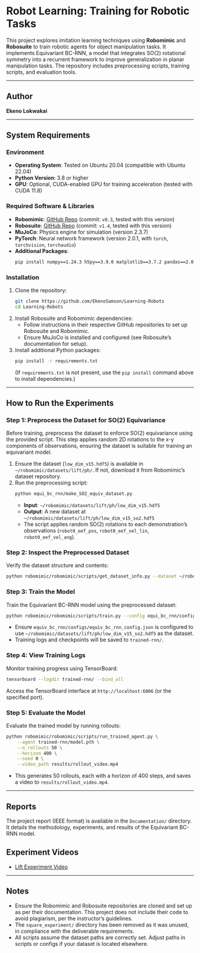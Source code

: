 # **Robot Learning: Training for Robotic Tasks**

This project explores imitation learning techniques using **Robomimic** and **Robosuite** to train robotic agents for object manipulation tasks. It implements Equivariant BC-RNN, a model that integrates SO(2) rotational symmetry into a recurrent framework to improve generalization in planar manipulation tasks. The repository includes preprocessing scripts, training scripts, and evaluation tools.

---

## **Author**
**Ekeno Lokwakai**

---

## **System Requirements**

### **Environment**
- **Operating System**: Tested on Ubuntu 20.04 (compatible with Ubuntu 22.04)
- **Python Version**: 3.8 or higher
- **GPU**: Optional, CUDA-enabled GPU for training acceleration (tested with CUDA 11.8)

### **Required Software & Libraries**
- **Robomimic**: [GitHub Repo](https://github.com/ARISE-Initiative/robomimic) (commit: `v0.3`, tested with this version)
- **Robosuite**: [GitHub Repo](https://github.com/ARISE-Initiative/robosuite) (commit: `v1.4`, tested with this version)
- **MuJoCo**: Physics engine for simulation (version 2.3.7)
- **PyTorch**: Neural network framework (version 2.0.1, with `torch`, `torchvision`, `torchaudio`)
- **Additional Packages**:
  ```bash
  pip install numpy==1.24.3 h5py==3.9.0 matplotlib==3.7.2 pandas==2.0.3 tqdm==4.66.1 tensorboard==2.14.0 imageio==2.31.1 opencv-python==4.8.0.76
  ```

### **Installation**
1. Clone the repository:
   ```bash
   git clone https://github.com/EkenoSamson/Learning-Robots
   cd Learning-Robots
   ```
2. Install Robosuite and Robomimic dependencies:
   - Follow instructions in their respective GitHub repositories to set up Robosuite and Robomimic.
   - Ensure MuJoCo is installed and configured (see Robosuite’s documentation for setup).
3. Install additional Python packages:
   ```bash
   pip install -r requirements.txt
   ```
   (If `requirements.txt` is not present, use the `pip install` command above to install dependencies.)

---

## **How to Run the Experiments**

### **Step 1: Preprocess the Dataset for SO(2) Equivariance**
Before training, preprocess the dataset to enforce SO(2) equivariance using the provided script. This step applies random 2D rotations to the x-y components of observations, ensuring the dataset is suitable for training an equivariant model.

1. Ensure the dataset (`low_dim_v15.hdf5`) is available in `~/robomimic/datasets/lift/ph/`. If not, download it from Robomimic’s dataset repository.
2. Run the preprocessing script:
   ```bash
   python equi_bc_rnn/make_SO2_equiv_dataset.py
   ```
   - **Input**: `~/robomimic/datasets/lift/ph/low_dim_v15.hdf5`
   - **Output**: A new dataset at `~/robomimic/datasets/lift/ph/low_dim_v15_so2.hdf5`
   - The script applies random SO(2) rotations to each demonstration’s observations (`robot0_eef_pos`, `robot0_eef_vel_lin`, `robot0_eef_vel_ang`).

### **Step 2: Inspect the Preprocessed Dataset**
Verify the dataset structure and contents:
```bash
python robomimic/robomimic/scripts/get_dataset_info.py --dataset ~/robomimic/datasets/lift/ph/low_dim_v15_so2.hdf5
```

### **Step 3: Train the Model**
Train the Equivariant BC-RNN model using the preprocessed dataset:
```bash
python robomimic/robomimic/scripts/train.py --config equi_bc_rnn/configs/equiv_bc_rnn_config.json
```
- Ensure `equiv_bc_rnn/configs/equiv_bc_rnn_config.json` is configured to use `~/robomimic/datasets/lift/ph/low_dim_v15_so2.hdf5` as the dataset.
- Training logs and checkpoints will be saved to `trained-rnn/`.

### **Step 4: View Training Logs**
Monitor training progress using TensorBoard:
```bash
tensorboard --logdir trained-rnn/ --bind_all
```
Access the TensorBoard interface at `http://localhost:6006` (or the specified port).

### **Step 5: Evaluate the Model**
Evaluate the trained model by running rollouts:
```bash
python robomimic/robomimic/scripts/run_trained_agent.py \
    --agent trained-rnn/model.pth \
    --n_rollouts 50 \
    --horizon 400 \
    --seed 0 \
    --video_path results/rollout_video.mp4
```
- This generates 50 rollouts, each with a horizon of 400 steps, and saves a video to `results/rollout_video.mp4`.

---

## **Reports**
The project report (IEEE format) is available in the `Documentation/` directory. It details the methodology, experiments, and results of the Equivariant BC-RNN model.

## **Experiment Videos**
- [Lift Experiment Video](https://youtube.com/shorts/ccmSQhh74X8?feature=share)

---

## **Notes**
- Ensure the Robomimic and Robosuite repositories are cloned and set up as per their documentation. This project does not include their code to avoid plagiarism, per the instructor’s guidelines.
- The `square_experiment/` directory has been removed as it was unused, in compliance with the deliverable requirements.
- All scripts assume the dataset paths are correctly set. Adjust paths in scripts or configs if your dataset is located elsewhere.